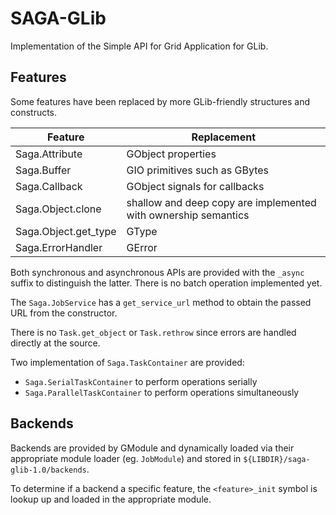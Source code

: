 # SAGA-GLib

Implementation of the Simple API for Grid Application for GLib.

## Features

Some features have been replaced by more GLib-friendly structures and
constructs.

| Feature              | Replacement                                                    |
| -------------------- | -------------------------------------------------------------- |
| Saga.Attribute       | GObject properties                                             |
| Saga.Buffer          | GIO primitives such as GBytes                                  |
| Saga.Callback        | GObject signals for callbacks                                  |
| Saga.Object.clone    | shallow and deep copy are implemented with ownership semantics |
| Saga.Object.get_type | GType                                                          |
| Saga.ErrorHandler    | GError                                                         |

Both synchronous and asynchronous APIs are provided with the `_async` suffix to
distinguish the latter. There is no batch operation implemented yet.

The `Saga.JobService` has a `get_service_url` method to obtain the passed URL
from the constructor.

There is no `Task.get_object` or `Task.rethrow` since errors are handled
directly at the source.

Two implementation of `Saga.TaskContainer` are provided:

 - `Saga.SerialTaskContainer` to perform operations serially
 - `Saga.ParallelTaskContainer` to perform operations simultaneously

## Backends

Backends are provided by GModule and dynamically loaded via their appropriate
module loader (eg. `JobModule`) and stored in `${LIBDIR}/saga-glib-1.0/backends`.

To determine if a backend a specific feature, the `<feature>_init` symbol is
lookup up and loaded in the appropriate module.


